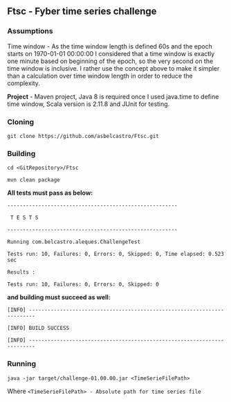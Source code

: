 ## Ftsc - Fyber time series challenge

### Assumptions
Time window - As the time window length is defined 60s and the epoch starts on 1970-01-01 00:00:00 I considered that a time window is exactly one minute based on beginning of the epoch, so the very second on the time window is inclusive. I rather use the concept above to make it simpler than a calculation over time window length in order to reduce the complexity.

**Project** - Maven project, Java 8 is required once I used java.time to define time window, Scala version is 2.11.8 and JUnit for testing.

### Cloning
`git clone https://github.com/asbelcastro/Ftsc.git`

### Building
`cd <GitRepository>/Ftsc`

`mvn clean package`

**All tests must pass as below:**

`-------------------------------------------------------`

` T E S T S`

`-------------------------------------------------------`

`Running com.belcastro.aleques.ChallengeTest`

`Tests run: 10, Failures: 0, Errors: 0, Skipped: 0, Time elapsed: 0.523 sec`

`Results :`

`Tests run: 10, Failures: 0, Errors: 0, Skipped: 0`

**and building must succeed as well:**

`[INFO] ------------------------------------------------------------------------`

`[INFO] BUILD SUCCESS`

`[INFO] ------------------------------------------------------------------------`

### Running
`java -jar target/challenge-01.00.00.jar <TimeSerieFilePath>`

Where `<TimeSerieFilePath> - Absolute path for time series file`
